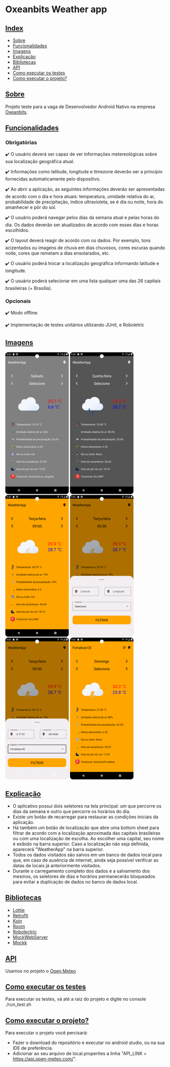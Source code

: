 # Oxeanbits Weather app

## [Index](#index)

- [Sobre](#sobre)
- [Funcionalidades](#funcionalidades)
- [Imagens](#imagens)
- [Explicação](#explicação)
- [Bibliotecas](#bibliotecas)
- [API](#api)
- [Como executar os testes](#como-executar-os-testes)
- [Como executar o projeto?](#como-executar-o-projeto)

## [Sobre](#index)

Projeto teste para a vaga de Desenvolvedor Android Nativo na empresa [Oxeanbits](https://www.oxeanbits.com/).

## [Funcionalidades](#index)

### Obrigatórias

✔️ O usuário deverá ser capaz de ver informações metereológicas sobre sua localização geográfica atual.

✔️ Informações como latitude, longitude e timezone deverão ser a princípio fornecidas automaticamente pelo dispositivo.

✔️ Ao abrir a aplicação, as seguintes informações deverão ser apresentadas de acordo com o dia e hora atuais: temperatura, umidade relativa do ar, probabilidade de precipitação, índice ultravioleta, se é dia ou noite, hora do amanhecer e pôr do sol.

✔️ O usuário poderá navegar pelos dias da semana atual e pelas horas do dia. Os dados deverão ser atualizados de acordo com esses dias e horas escolhidos.

✔️ O layout deverá reagir de acordo com os dados. Por exemplo, tons acizentados ou imagens de chuva em dias chuvosos, cores escuras quando noite, cores que remetam a dias ensolarados, etc.

✔️ O usuário poderá trocar a localização geográfica informando latitude e longitude.

✔️ O usuário poderá selecionar em uma lista qualquer uma das 26 capitais brasileiras (+ Brasília).

### Opcionais

✔️ Modo offline.

✔️ Implementação de testes unitários utilizando JUnit, e Roboletric

## [Imagens](#index)

<img src="images/img1.png" width="200"> <img src="images/img2.png" width="200"> <img src="images/img3.png" width="200">
<img src="images/img4.png" width="200"> <img src="images/img5.png" width="200"> <img src="images/img6.png" width="200">

## [Explicação](#index)

- O aplicativo possui dois seletores na tela principal: um que percorre os dias da semana e outro que percorre os horários do dia.
- Existe um botão de recarregar para restaurar as condições iniciais da aplicação.
- Há também um botão de localização que abre uma bottom sheet para filtrar de acordo com a localização aproximada das capitais brasileiras ou com uma localização de escolha. Ao escolher uma capital, seu nome é exibido na barra superior. Caso a localização não seja definida, aparecerá "WeatherApp" na barra superior.
- Todos os dados visitados são salvos em um banco de dados local para que, em caso de ausência de internet, ainda seja possível verificar as datas de locais já anteriormente visitados.
- Durante o carregamento completo dos dados e a salvamento dos mesmos, os seletores de dias e horários permanecerão bloqueados para evitar a duplicação de dados no banco de dados local.

## [Bibliotecas](#index)

- [Lottie](https://github.com/airbnb/lottie)
- [Retrofit](https://github.com/square/retrofit)
- [Koin](https://insert-koin.io/)
- [Room](https://developer.android.com/training/data-storage/room?hl=pt-br)
- [Robolectric](https://github.com/robolectric/robolectric)
- [MockWebServer](https://github.com/square/okhttp/tree/master/mockwebserver)
- [Mockk](https://mockk.io/)


## [API](#index)

Usamos no projeto o [Open Meteo](https://open-meteo.com/)

## [Como executar os testes](#index)

Para executar os testes, vá até a raiz do projeto e digite no console ./run_test.sh

## [Como executar o projeto?](#index)

Para executar o projeto você percisará:

- Fazer o download do repositório e executar no android studio,
ou na sua IDE de preferência. 
- Adicionar ao seu arquivo de local.properties a linha "API_LINK = https://api.open-meteo.com/".
